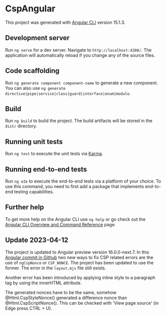 # CspAngular

This project was generated with [Angular CLI](https://github.com/angular/angular-cli) version 15.1.3.

## Development server

Run `ng serve` for a dev server. Navigate to `http://localhost:4200/`. The application will automatically reload if you change any of the source files.

## Code scaffolding

Run `ng generate component component-name` to generate a new component. You can also use `ng generate directive|pipe|service|class|guard|interface|enum|module`.

## Build

Run `ng build` to build the project. The build artifacts will be stored in the `dist/` directory.

## Running unit tests

Run `ng test` to execute the unit tests via [Karma](https://karma-runner.github.io).

## Running end-to-end tests

Run `ng e2e` to execute the end-to-end tests via a platform of your choice. To use this command, you need to first add a package that implements end-to-end testing capabilities.

## Further help

To get more help on the Angular CLI use `ng help` or go check out the [Angular CLI Overview and Command Reference](https://angular.io/cli) page.


## Update 2023-04-12

The project is updated to Angular preview version 16.0.0-next.7. In this [Angular commit in Github](https://github.com/angular/angular/pull/49561/commits/47238292f9f3b1e1071648cb884f5f0057e60a5a)
two new ways to fix CSP related errors are the use of `ngCspNonce` or `CSP_NONCE`. The project has been updated to use the former. The error in the `layout.mjs` file still exists.

Another error has been introduced by applying inline style to a paragraph tag by using the innerHTML attribute.

The generated nonces have to be the same, somehow @Html.CspStyleNonce() generated a difference nonce than @Html.CspScriptNonce(). This can be checked with 'View page source' (in Edge press CTRL + U).